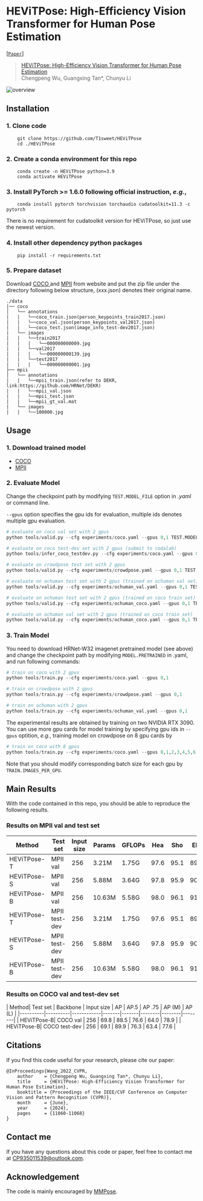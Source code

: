 # HEViTPose: High-Efficiency Vision Transformer for Human Pose Estimation

[[`Paper`](.pdf)]

> [HEViTPose: High-Efficiency Vision Transformer for Human Pose Estimation](.html)  
> Chengpeng Wu, Guangxing Tan*, Chunyu Li


![overview](.png)

## Installation

### 1. Clone code
```shell
    git clone https://github.com/T1sweet/HEViTPose
    cd ./HEViTPose
```
### 2. Create a conda environment for this repo
```shell
    conda create -n HEViTPose python=3.9
    conda activate HEViTPose
```
### 3. Install PyTorch >= 1.6.0 following official instruction, *e.g.*,
```shell
    conda install pytorch torchvision torchaudio cudatoolkit=11.3 -c pytorch
```
There is no requirement for cudatoolkit version for HEViTPose, so just use the newest version.
### 4. Install other dependency python packages
```shell
    pip install -r requirements.txt
```
### 5. Prepare dataset
Download [COCO ](https://cocodataset.org/#home) and [MPII](http://human-pose.mpi-inf.mpg.de/#download) from website and put the zip file under the directory following below structure, (xxx.json) denotes their original name.

```
./data
|── coco
│   └── annotations
|   |   └──coco_train.json(person_keypoints_train2017.json)
|   |   └──coco_val.json(person_keypoints_val2017.json)
|   |   └──coco_test.json(image_info_test-dev2017.json)
|   └── images
|   |   └──train2017
|   |   |   └──000000000009.jpg
|   |   └──val2017
|   |   |   └──000000000139.jpg
|   |   └──test2017
|   |   |   └──000000000001.jpg
├── mpii
│   └── annotations
|   |   └──mpii_train.json(refer to DEKR, link:https://github.com/HRNet/DEKR)
|   |   └──mpii_val.json
|   |   └──mpii_test.json
|   |   └──mpii_gt_val.mat
|   └── images
|   |   └──100000.jpg
```
## Usage

### 1. Download trained model
* [COCO](https://1drv.ms/u/s!AhpKYLhXKpH7gv8RepyMU_iU5uhxhg?e=ygs4Me)
* [MPII](https://1drv.ms/u/s!AhpKYLhXKpH7gv8RepyMU_iU5uhxhg?e=ygs4Me)

### 2. Evaluate Model
Change the checkpoint path by modifying `TEST.MODEL_FILE` option in *.yaml* or command line. 

`--gpus` option specifies the gpu ids for evaluation, multiple ids denotes multiple gpu evaluation.

```python
# evaluate on coco val set with 2 gpus
python tools/valid.py --cfg experiments/coco.yaml --gpus 0,1 TEST.MODEL_FILE model/coco/checkpoint.pth.tar

# evaluate on coco test-dev set with 2 gpus (submit to codalab)
python tools/infer_coco_testdev.py --cfg experiments/coco.yaml --gpus 0,1 TEST.MODEL_FILE model/coco/checkpoint.pth.tar

# evaluate on crowdpose test set with 2 gpus
python tools/valid.py --cfg experiments/crowdpose.yaml --gpus 0,1 TEST.MODEL_FILE model/crowdpose/checkpoint.pth.tar

# evaluate on ochuman test set with 2 gpus (trained on ochuman val set)
python tools/valid.py --cfg experiments/ochuman_val.yaml --gpus 0,1 TEST.MODEL_FILE model/ochuman/checkpoint.pth.tar

# evaluate on ochuman test set with 2 gpus (trained on coco train set)
python tools/valid.py --cfg experiments/ochuman_coco.yaml --gpus 0,1 TEST.MODEL_FILE model/coco/checkpoint.pth.tar

# evaluate on ochuman val set with 2 gpus (trained on coco train set)
python tools/valid.py --cfg experiments/ochuman_coco.yaml --gpus 0,1 TEST.MODEL_FILE model/coco/checkpoint.pth.tar DATASET.TEST val
```

### 3. Train Model

You need to download HRNet-W32 imagenet pretrained model (see above) and change the checkpoint path by modifying `MODEL.PRETRAINED` in .yaml, and run following commands:
```python
# train on coco with 2 gpus
python tools/train.py --cfg experiments/coco.yaml --gpus 0,1

# train on crowdpose with 2 gpus
python tools/train.py --cfg experiments/crowdpose.yaml --gpus 0,1

# train on ochuman with 2 gpus
python tools/train.py --cfg experiments/ochuman_val.yaml --gpus 0,1
```

The experimental results are obtained by training on two NVIDIA RTX 3090. You can use more gpu cards for model training by specifying gpu ids in `--gpus` optition, *e.g.*, training model on crowdpose on 8 gpu cards by
```python
# train on coco with 8 gpus
python tools/train.py --cfg experiments/coco.yaml --gpus 0,1,2,3,4,5,6,7
```

Note that you should modify corresponding batch size for each gpu by `TRAIN.IMAGES_PER_GPU`.

## Main Results
With the code contained in this repo, you should be able to reproduce the following results. 
### Results on MPII val and test set
|   Method   |   Test set    | Input size |Params |GFLOPs | Hea| Sho| Elb| Wri |Hip| Kne |Ank |Total|
|------------|---------------|------------|-------|-------|----|----|----|-----|---|-----|----|-----|
| HEViTPose-T| MPII val      |     256    | 3.21M | 1.75G | 97.6 |95.1 |89.0 |83.6 |89.1 |83.9 |79.1 |88.7|
| HEViTPose-S| MPII val      |     256    | 5.88M | 3.64G | 97.8 |95.9 |90.5 |86.0 |89.7 |86.0 |81.7 |90.1|
| HEViTPose-B| MPII val      |     256    | 10.63M| 5.58G | 98.0 |96.1 |91.3 |86.5 |90.2 |86.6 |83.0 |90.7|
| HEViTPose-T| MPII test-dev |     256    | 3.21M | 1.75G | 97.6 |95.1 |89.0 |83.6 |89.1 |83.9 |79.1 |88.7|
| HEViTPose-S| MPII test-dev |     256    | 5.88M | 3.64G | 97.8 |95.9 |90.5 |86.0 |89.7 |86.0 |81.7 |90.1|
| HEViTPose-B| MPII test-dev |     256    | 10.63M| 5.58G | 98.0 |96.1 |91.3 |86.5 |90.2 |86.6 |83.0 |90.7|

### Results on COCO val and test-dev set
| Method| Test set | Backbone | Input size |     AP | AP.5 | AP .75 | AP (M) | AP (L) |
|----------|----------|------------|-------|-------|--------|--------|--------| 
| HEViTPose-B| COCO val | 256         | 69.8  | 88.5  |  76.6  |  64.0  |  78.9  | 
| HEViTPose-B| COCO test-dev | 256         | 69.1  | 89.9  |  76.3  |  63.4  |  77.6  |  

## Citations
If you find this code useful for your research, please cite our paper:

```
@InProceedings{Wang_2022_CVPR,
    author    = {Chengpeng Wu, Guangxing Tan*, Chunyu Li},
    title     = {HEViTPose: High-Efficiency Vision Transformer for Human Pose Estimation},
    booktitle = {Proceedings of the IEEE/CVF Conference on Computer Vision and Pattern Recognition (CVPR)},
    month     = {June},
    year      = {2024},
    pages     = {11060-11068}
}
```
## Contact me
If you have any questions about this code or paper, feel free to contact me at
CP935011539@outlook.com.

## Acknowledgement
The code is mainly encouraged by [MMPose](https://github.com/open-mmlab/mmpose/tree/v0.29.0).
